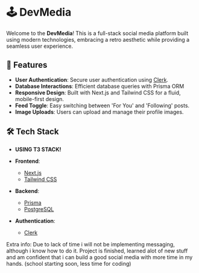 # 🕹️ DevMedia

Welcome to the **DevMedia**! This is a full-stack social media platform built using modern technologies, embracing a retro aesthetic while providing a seamless user experience.

## 🌟 Features

- **User Authentication**: Secure user authentication using [Clerk](https://clerk.dev).
- **Database Interactions**: Efficient database queries with Prisma ORM
- **Responsive Design**: Built with Next.js and Tailwind CSS for a fluid, mobile-first design.
- **Feed Toggle**: Easy switching between 'For You' and 'Following' posts.
- **Image Uploads**: Users can upload and manage their profile images.

## 🛠️ Tech Stack

- **USING T3 STACK!**

- **Frontend**: 
  - [Next.js](https://nextjs.org)
  - [Tailwind CSS](https://tailwindcss.com)
  
- **Backend**:
  - [Prisma](https://www.prisma.io)
  - [PostgreSQL](https://www.postgresql.org)
  
- **Authentication**:
  - [Clerk](https://clerk.dev)

Extra info: Due to lack of time i will not be implementing messaging, although i know how to do it. Project is finished, learned alot of new stuff and am confident that i can build a good social media with more time in my hands. (school starting soon, less time for coding)